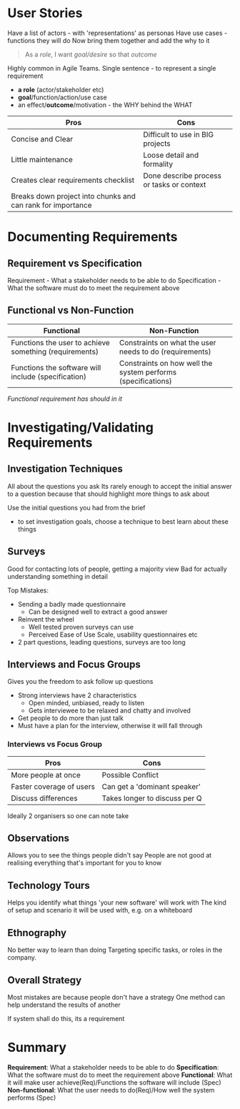 # User Stories
Have a list of actors - with 'representations' as personas
Have use cases - functions they will do
Now bring them together and add the why to it

>As a *role*, I want *goal/desire* so that *outcome*

Highly common in Agile Teams.
Single sentence - to represent a single requirement
- **a role** (actor/stakeholder etc)
- **goal**/function/action/use case
- an effect/**outcome**/motivation - the WHY behind the WHAT


| Pros                                 | Cons                                      |
|--------------------------------------|-------------------------------------------|
| Concise and Clear                    | Difficult to use in BIG projects          |
| Little maintenance                   | Loose detail and formality                |
| Creates clear requirements checklist | Done describe process or tasks or context |
| Breaks down project into chunks and can rank for importance|											 	|

# Documenting Requirements
## Requirement vs Specification
Requirement - What a stakeholder needs to be able to do
Specification - What the software must do to meet the requirement above

## Functional vs Non-Function

|Functional						| Non-Function					|
|--------------------|---------------------|
|Functions the user to achieve something (requirements) | Constraints on what the user needs to do (requirements)|
|Functions the software will include (specification)		| Constraints on how well the system performs (specifications) |

*Functional requirement has should in it*
# Investigating/Validating Requirements
## Investigation Techniques
All about the questions you ask
Its rarely enough to accept the initial answer to a question because that should highlight more things to ask about

Use the initial questions you had from the brief
- to set investigation goals, choose a technique to best learn about these things

## Surveys
Good for contacting lots of people, getting a majority view
Bad for actually understanding something in detail

Top Mistakes:
- Sending a badly made questionnaire
	- Can be designed well to extract a good answer
- Reinvent the wheel
	- Well tested proven surveys can use
	- Perceived Ease of Use Scale, usability questionnaires etc
- 2 part questions, leading questions, surveys are too long

## Interviews and Focus Groups
Gives you the freedom to ask follow up questions
- Strong interviews have 2 characteristics
	- Open minded, unbiased, ready to listen
	- Gets interviewee to be relaxed and chatty and involved
 - Get people to do more than just talk
- Must have a plan for the interview, otherwise it will fall through
### Interviews vs Focus Group
|Pros								|Cons							|
|------------------|-----------------|
|More people at once| Possible Conflict|
|Faster coverage of users| Can get a 'dominant speaker'|
|Discuss differences| Takes longer to discuss per Q|

Ideally 2 organisers so one can note take

## Observations
Allows you to see the things people didn't say 
People are not good at realising everything that's important for you to know

## Technology Tours
Helps you identify what things 'your new software' will work with 
The kind of setup and scenario it will be used with, e.g. on a whiteboard

## Ethnography
No better way to learn than doing
Targeting specific tasks, or roles in the company.

## Overall Strategy
Most mistakes are because people don't have a strategy
One method can help understand the results of another

If system shall do this, its a requirement

# Summary
**Requirement**: What a stakeholder needs to be able to do
**Specification**: What the software must do to meet the requirement above
**Functional**: What it will make user achieve(Req)/Functions the software will include (Spec)
**Non-functional**: What the user needs to do(Req)/How well the system performs (Spec)
